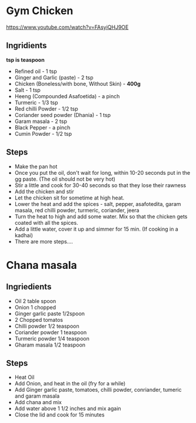 # Gym Chicken

https://www.youtube.com/watch?v=FAsyiQHJ9OE

## Ingridients
**tsp is teaspoon**
- Refined oil - 1 tsp
- Ginger and Garlic (paste) - 2 tsp
- Chicken (Boneless/with bone, Without Skin) - **400g**
- Salt - 1 tsp
- Heeng (Compounded Asafoetida) - a pinch
- Turmeric - 1/3 tsp
- Red chilli Powder - 1/2 tsp
- Coriander seed powder (Dhania) - 1 tsp
- Garam masala - 2 tsp
- Black Pepper - a pinch
- Cumin Powder - 1/2 tsp

## Steps
- Make the pan hot
- Once you put the oil, don't wait for long, within 10-20 seconds put in the gg paste. (The oil should not be very hot)
- Stir a little and cook for 30-40 seconds so that they lose their rawness 
- Add the chicken and stir
- Let the chicken sit for sometime at high heat.
- Lower the heat and add the spices - salt, pepper, asafotedita, garam masala, red chilli powder, turmeric, coriander, jeera
- Turn the heat to high and add some water. Mix so that the chicken gets coated with all the spices.
- Add a little water, cover it up and simmer for 15 min. (If cooking in a kadhai)
- There are more steps....


# Chana masala

## Ingriedients
- Oil 2 table spoon 
- Onion 1 chopped
- Ginger garlic paste 1/2spoon 
- 2 Chopped tomatos
- Chilli powder 1/2 teaspoon
- Coriander powder 1 teaspoon 
- Turmeric powder 1/4 teaspoon 
- Gharam masala 1/2 teaspoon 

## Steps
- Heat Oil
- Add Onion, and heat in the oil (fry for a while)
- Add Ginger garlic paste, tomatoes, chilli powder, conriander, tumeric and garam masala
- Add chana and mix 
- Add water above 1 1/2 inches and mix again
- Close the lid and cook for 15 minutes
